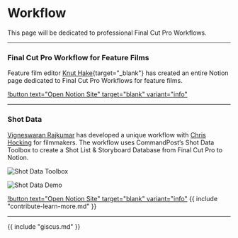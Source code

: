 # Workflow

This page will be dedicated to professional Final Cut Pro Workflows.

---

### Final Cut Pro Workflow for Feature Films

Feature film editor [Knut Hake](http://www.knuthake.de){target="_blank"} has created an entire Notion page dedicated to Final Cut Pro Workflows for feature films.

[!button text="Open Notion Site" target="blank" variant="info"](https://knuthake.notion.site/Final-Cut-Pro-Workflow-for-feature-films-8ba47cb0860049eebca48e4317ba2c09)

---

### Shot Data

[Vigneswaran Rajkumar](https://twitter.com/IAmVigneswaran) has developed a unique workflow with [Chris Hocking](https://twitter.com/chrisatlatenite) for filmmakers. The workflow uses CommandPost’s Shot Data Toolbox to create a Shot List & Storyboard Database from Final Cut Pro to Notion.

![Shot Data Toolbox](https://1056917983-files.gitbook.io/~/files/v0/b/gitbook-x-prod.appspot.com/o/spaces%2F-L9OTURb51tpF4FoDube%2Fuploads%2Fgit-blob-32a231a17c2e6d0dcae6cab18138dee488905272%2FShot_Data_Toolbox.png?alt=media)

![Shot Data Demo](https://1056917983-files.gitbook.io/~/files/v0/b/gitbook-x-prod.appspot.com/o/spaces%2F-L9OTURb51tpF4FoDube%2Fuploads%2Fgit-blob-4cf31b23c3c0281860871a36391801886408a120%2FS2.4.gif?alt=media)

[!button text="Open Notion Site" target="blank" variant="info"](https://help.commandpost.io/toolbox/shot_data)
{{ include "contribute-learn-more.md" }}

---

{{ include "giscus.md" }}
